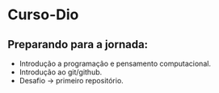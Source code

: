 # Curso-Dio
## Preparando para a jornada:
- Introdução a programação e pensamento computacional.
- Introdução ao git/github. 
- Desafio -> primeiro repositório.
